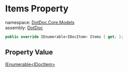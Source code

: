 ﻿# Items Property

namespace: [DotDoc\.Core\.Models](../../DotDoc.Core.Models.md)<br />
assembly: [DotDoc](../../../DotDoc.md)



```csharp
public override IEnumerable<IDocItem> Items { get; };
```

## Property Value

[IEnumerable\<IDocItem\>](https://docs.microsoft.com/dotnet/api/System.Collections.Generic.IEnumerable-1)


